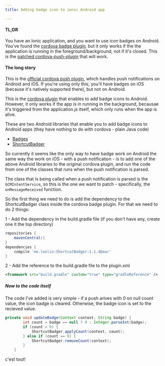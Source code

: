 ```yaml
---
title: Adding badge icon to ionic Android app

---
```

#### TL;DR
You have an Ionic application, and you want to use icon badges on Android. You've found the [cordova badge plugin](https://github.com/katzer/cordova-plugin-badge), but it only works if the the application is running in the foreground/background, not if it's closed. This is the [patched cordova-push-plugin](https://github.com/silo-co/phonegap-plugin-push) that will work.

#### The long story
This is the [official cordova push plugin](https://github.com/phonegap/phonegap-plugin-push), which handles push notifications on Android and iOS. If you're using only this, you'll have badges on iOS (because it's natively supported there), but not on Android.

This is the [cordova plugin](https://github.com/katzer/cordova-plugin-badge) that enables to add badge icons to Android. 
However, it only works if the app is in running in the background, becausae it's triggered from the application.js itself, which only runs when the app is alive. 

These are two Android libraries that enable you to add badge icons to Android apps (they have nothing to do with cordova - plain Java code)

- [Badges](https://github.com/arturogutierrez/Badges)
- [ShortcutBadger](https://github.com/leolin310148/ShortcutBadger)

So currently it seems like the only way to have badge work on Android the same way the work on iOS - with a push notification - is to add one of the above Android libraries to the original cordova plugin, and run the code from one of the classes that runs when the push notification is parsed. 

The class that is being called when a push notification is parsed is the ```GCMIntentService```, so this is the one we want to patch - specifically, the ```onMessageReceived``` function. 

So the first thing we need to do is add the dependency to the ShortcutBadger class inside the cordova badge plugin. For that we need to do 2 things: 

1 - Add the dependency in the build.gradle file (if you don't have any, create one it the top directory)

```groovy
repositories {
    mavenCentral()
}
dependencies {
    compile 'me.leolin:ShortcutBadger:1.1.4@aar'
}
```

2 - Add the reference to the build.gradle file to the plugin.xml

```xml
<framework src="build.gradle" custom="true" type="gradleReference" />
```

##### Now to the code itself 
The code I've added is very simple - if a push arives with 0 on null count value, the icon badge is cleared. Otherwise, the badge icon is set to the recieved value. 

```java
private void updateBadge(Context context, String badge) {
        int count = badge == null ? 0 : Integer.parseInt(badge);
        if (count > 0) {
            ShortcutBadger.applyCount(context, count);
        } else if (count == 0) {
            ShortcutBadger.removeCount(context);
        }
    }
```

c'est tout!












